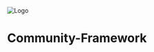 ![Logo](https://github.com/JamesTheMaker/Community-Framework/blob/main/cf_logo.png)
# Community-Framework
